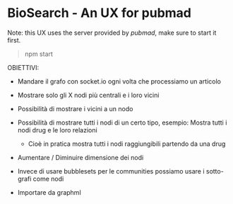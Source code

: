 # BioSearch - An UX for pubmad

Note: this UX uses the server provided by *pubmad*, make sure to start it first.

> npm start

OBIETTIVI:

- Mandare il grafo con socket.io ogni volta che processiamo un articolo


- Mostrare solo gli X nodi più centrali e i loro vicini

- Possibilità di mostrare i vicini a un nodo

- Possibilità di mostrare tutti i nodi di un certo tipo, esempio: Mostra tutti i nodi drug e le loro relazioni
    - Cioè in pratica mostra tutti i nodi raggiungibili partendo da una drug

- Aumentare / Diminuire dimensione dei nodi

- Invece di usare bubblesets per le communities possiamo usare i sotto-grafi come nodi

- Importare da graphml